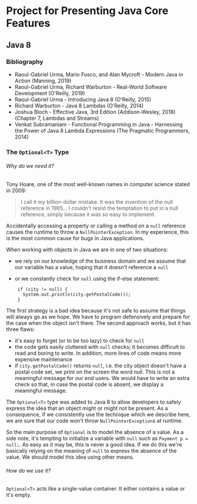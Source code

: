 # Project for Presenting Java Core Features

## Java 8

### Bibliography

- Raoul-Gabriel Urma, Mario Fusco, and Alan Mycroft - Modern Java in Action (Manning, 2019)
- Raoul-Gabriel Urma, Richard Warburton - Real-World Software Development (O'Reilly, 2019)
- Raoul-Gabriel Urma - Introducing Java 8 (O'Reilly, 2015)
- Richard Warburton - Java 8 Lambdas (O'Reilly, 2014)
- Joshua Bloch - Effective Java, 3rd Edition (Addison-Wesley, 2018) (Chapter 7, Lambdas and Streams)
- Venkat Subramaniam - Functional Programming in Java - Harnessing the Power of Java 8 Lambda Expressions (The Pragmatic Programmers, 2014)

### The `Optional<T>` Type

###### Why do we need it?

Tony Hoare, one of the most well-known names in computer science stated in 2009:

>I call it my billion-dollar mistake. It was the invention of the null reference in 1965...
>I couldn't resist the temptation to put in a null reference, simply because it was so easy
>to implement.

Accidentally accessing a property or calling a method on a `null` reference causes the runtime to throw a `NullPointerException`.
In my experience, this is the most common cause for bugs in Java applications.

When working with objects in Java we are in one of two situations:
- we rely on our knowledge of the business domain and we assume that our variable has a value, hoping that it doesn't reference a `null`
- or we constantly check for `null` using the if-else statement:

       if (city != null) {
         System.out.println(city.getPostalCode());
       }

The first strategy is a bad idea because it's not safe to assume that things will always go as we hope. We have to program defensively and prepare for the case when the object isn't there.
The second approach works, but it has three flaws:
- it's easy to forget (or to be too lazy) to check for `null`
- the code gets easily cluttered with `null` checks; it becomes difficult to read and boring to write. In addition, more lines of code means more expensive maintenance
- if `city.getPostalCode()` returns `null`, i.e. the city object doesn't have a postal code set, we print on the screen the word *null*. This is not a meaningful message for our end users. We would have to write an extra check so that, in case the postal code is absent, we display a meaningful message.

The `Optional<T>` type was added to Java 8 to allow developers to safely express the idea that an object might or might not be present.
As a consequence, if we consistently use the technique which we describe here, we are sure that our code won't throw `NullPointerException`s at runtime.

So the main purpose of `Optional` is to model the absence of a value. As a side note, it's tempting to initialize a variable with `null` such as `Payment p = null;`. As easy as it may be, this is never a good idea. If we do this we're basically relying on the meaning of `null` to express the absence of the value. We should model this idea using other means.

###### How do we use it?

`Optional<T>` acts like a single-value container. It either contains a value or it's empty.
